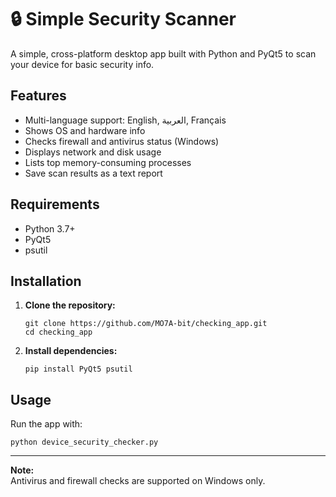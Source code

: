 # 🔒 Simple Security Scanner

A simple, cross-platform desktop app built with Python and PyQt5 to scan your device for basic security info.

## Features
- Multi-language support: English, العربية, Français
- Shows OS and hardware info
- Checks firewall and antivirus status (Windows)
- Displays network and disk usage
- Lists top memory-consuming processes
- Save scan results as a text report

## Requirements
- Python 3.7+
- PyQt5
- psutil

## Installation

1. **Clone the repository:**
   ```
   git clone https://github.com/MO7A-bit/checking_app.git
   cd checking_app
   ```

2. **Install dependencies:**
   ```
   pip install PyQt5 psutil
   ```

## Usage

Run the app with:
```
python device_security_checker.py
```

---

**Note:**  
Antivirus and firewall checks are supported on Windows only.
